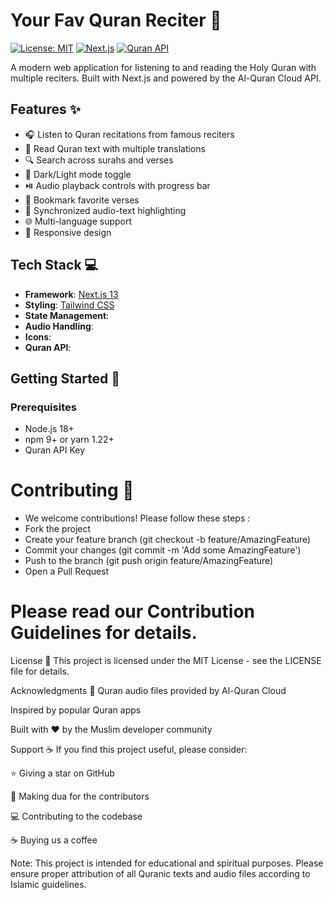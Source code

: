 # Your Fav Quran Reciter 🌙

[![License: MIT](https://img.shields.io/badge/License-MIT-blue.svg)](https://opensource.org/licenses/MIT)
[![Next.js](https://img.shields.io/badge/Next.js-13.5+-000000.svg?logo=next.js)](https://nextjs.org/)
[![Quran API](https://img.shields.io/badge/Quran_API-v4-blue.svg)](https://alquran.cloud/api)

A modern web application for listening to and reading the Holy Quran with multiple reciters. Built with Next.js and powered by the Al-Quran Cloud API.


## Features ✨

- 🎧 Listen to Quran recitations from famous reciters
- 📖 Read Quran text with multiple translations
- 🔍 Search across surahs and verses
- 🌙 Dark/Light mode toggle
- ⏯️ Audio playback controls with progress bar
- 📌 Bookmark favorite verses
- 🔄 Synchronized audio-text highlighting
- 🌐 Multi-language support
- 📱 Responsive design

## Tech Stack 💻

- **Framework**: [Next.js 13](https://nextjs.org/)
- **Styling**: [Tailwind CSS](https://tailwindcss.com/)
- **State Management**: 
- **Audio Handling**: 
- **Icons**: 
- **Quran API**: 

## Getting Started 🚀

### Prerequisites

- Node.js 18+
- npm 9+ or yarn 1.22+
- Quran API Key 


# Contributing 🤝
- We welcome contributions! Please follow these steps :
- Fork the project
- Create your feature branch (git checkout -b feature/AmazingFeature)
- Commit your changes (git commit -m 'Add some AmazingFeature')
- Push to the branch (git push origin feature/AmazingFeature)
- Open a Pull Request



# Please read our Contribution Guidelines for details.

License 📄
This project is licensed under the MIT License - see the LICENSE file for details.

Acknowledgments 🙏
Quran audio files provided by Al-Quran Cloud

Inspired by popular Quran apps

Built with ❤️ by the Muslim developer community

Support ☕
If you find this project useful, please consider:

⭐ Giving a star on GitHub

🕌 Making dua for the contributors

💻 Contributing to the codebase

☕ Buying us a coffee

Note: This project is intended for educational and spiritual purposes. Please ensure proper attribution of all Quranic texts and audio files according to Islamic guidelines.

